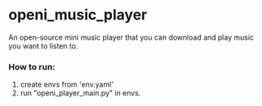 # openi_music_player
An open-source mini music player that you can download and play music you want to listen to. 

### How to run: 
1. create envs from 'env.yaml'
2. run "openi_player_main.py" in envs.
